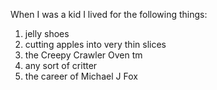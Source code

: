 When I was a kid I lived for the following things:

1. jelly shoes 
2. cutting apples into very thin slices
3. the Creepy Crawler Oven tm
4. any sort of critter
5. the career of Michael J Fox
